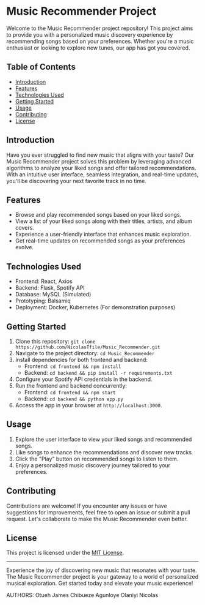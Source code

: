 # Music Recommender Project

Welcome to the Music Recommender project repository! This project aims to provide you with a personalized music discovery experience by recommending songs based on your preferences. Whether you're a music enthusiast or looking to explore new tunes, our app has got you covered.

## Table of Contents

- [Introduction](#introduction)
- [Features](#features)
- [Technologies Used](#technologies-used)
- [Getting Started](#getting-started)
- [Usage](#usage)
- [Contributing](#contributing)
- [License](#license)

## Introduction

Have you ever struggled to find new music that aligns with your taste? Our Music Recommender project solves this problem by leveraging advanced algorithms to analyze your liked songs and offer tailored recommendations. With an intuitive user interface, seamless integration, and real-time updates, you'll be discovering your next favorite track in no time.

## Features

- Browse and play recommended songs based on your liked songs.
- View a list of your liked songs along with their titles, artists, and album covers.
- Experience a user-friendly interface that enhances music exploration.
- Get real-time updates on recommended songs as your preferences evolve.

## Technologies Used

- Frontend: React, Axios
- Backend: Flask, Spotify API
- Database: MySQL (Simulated)
- Prototyping: Balsamiq
- Deployment: Docker, Kubernetes (For demonstration purposes)

## Getting Started

1. Clone this repository: `git clone https://github.com/NicolasTfile/Music_Recommender.git`
2. Navigate to the project directory: `cd Music_Recommender`
3. Install dependencies for both frontend and backend:
   - Frontend: `cd frontend && npm install`
   - Backend: `cd backend && pip install -r requirements.txt`
4. Configure your Spotify API credentials in the backend.
5. Run the frontend and backend concurrently:
   - Frontend: `cd frontend && npm start`
   - Backend: `cd backend && python app.py`
6. Access the app in your browser at `http://localhost:3000`.

## Usage

1. Explore the user interface to view your liked songs and recommended songs.
2. Like songs to enhance the recommendations and discover new tracks.
3. Click the "Play" button on recommended songs to listen to them.
4. Enjoy a personalized music discovery journey tailored to your preferences.

## Contributing

Contributions are welcome! If you encounter any issues or have suggestions for improvements, feel free to open an issue or submit a pull request. Let's collaborate to make the Music Recommender even better.

## License

This project is licensed under the [MIT License](LICENSE).

---

Experience the joy of discovering new music that resonates with your taste. The Music Recommender project is your gateway to a world of personalized musical exploration. Get started today and elevate your music experience!

AUTHORS:
Otueh James Chibueze
Agunloye Olaniyi Nicolas
